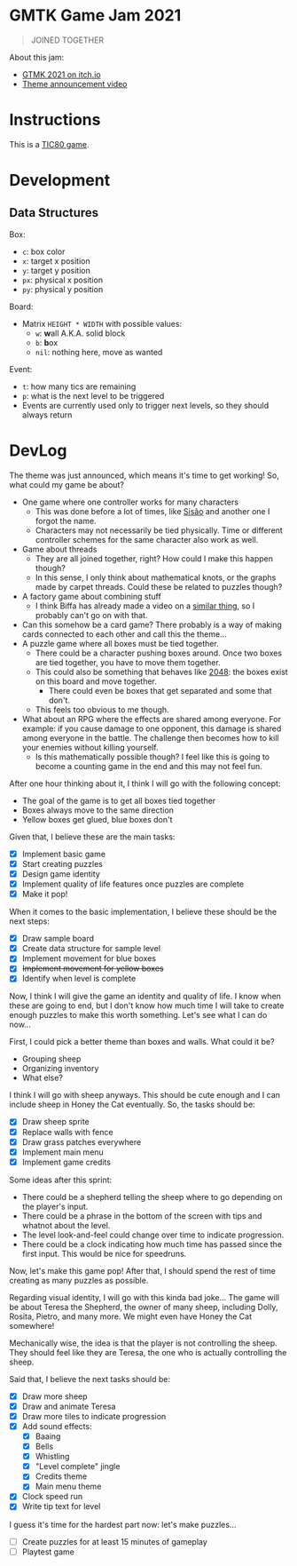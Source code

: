 # GMTK Game Jam 2021

> JOINED TOGETHER

About this jam:

- [GTMK 2021 on itch.io](https://itch.io/jam/gmtk-2021)
- [Theme announcement video](https://www.youtube.com/watch?v=XpzBfx45wUE)

# Instructions

This is a [TIC80 game](http://tic80.com/).

# Development

## Data Structures

Box:

- `c`: box color
- `x`: target x position
- `y`: target y position
- `px`: physical x position
- `py`: physical y position

Board:

- Matrix `HEIGHT * WIDTH` with possible values:
    - `w`: **w**all A.K.A. solid block
    - `b`: **b**ox
    - `nil`: nothing here, move as wanted

Event:

- `t`: how many tics are remaining
- `p`: what is the next level to be triggered
- Events are currently used only to trigger next levels, so they should always return

# DevLog

The theme was just announced, which means it's time to get working! So,
what could my game be about?

- One game where one controller works for many characters
    - This was done before a lot of times, like
      [Sisão](https://havana24.itch.io/sisao) and another one I forgot the name.
    - Characters may not necessarily be tied physically. Time or different
      controller schemes for the same character also work as well.
- Game about threads
    - They are all joined together, right? How could I make this happen though?
    - In this sense, I only think about mathematical knots, or the graphs made
      by carpet threads. Could these be related to puzzles though?
- A factory game about combining stuff
    - I think Biffa has already made a video on a
      [similar thing](https://shapez.io/), so I probably can't go on with that.
- Can this somehow be a card game? There probably is a way of making cards
  connected to each other and call this the theme...
- A puzzle game where all boxes must be tied together.
    - There could be a character pushing boxes around. Once two boxes are
      tied together, you have to move them together.
    - This could also be something that behaves like
      [2048](https://www.youtube.com/watch?v=9lIkyda3Fck):
      the boxes exist on this board and move together.
        - There could even be boxes that get separated and some that
          don't.
    - This feels too obvious to me though.
- What about an RPG where the effects are shared among everyone.
  For example: if you cause damage to one opponent, this damage is shared
  among everyone in the battle. The challenge then becomes how to kill your
  enemies without killing yourself.
    - Is this mathematically possible though? I feel like this is going to
      become a counting game in the end and this may not feel fun.

After one hour thinking about it, I think I will go with the following concept:

- The goal of the game is to get all boxes tied together
- Boxes always move to the same direction
- Yellow boxes get glued, blue boxes don't

Given that, I believe these are the main tasks:

- [x] Implement basic game
- [x] Start creating puzzles
- [x] Design game identity
- [x] Implement quality of life features once puzzles are complete
- [x] Make it pop!

When it comes to the basic implementation, I believe these should be the next
steps:

- [x] Draw sample board
- [x] Create data structure for sample level
- [x] Implement movement for blue boxes
- [x] ~~Implement movement for yellow boxes~~
- [x] Identify when level is complete

Now, I think I will give the game an identity and quality of life. I know when
these are going to end, but I don't know how much time I will take to
create enough puzzles to make this worth something. Let's see what
I can do now...

First, I could pick a better theme than boxes and walls. What could it be?

- Grouping sheep
- Organizing inventory
- What else?

I think I will go with sheep anyways. This should be cute enough and I can
include sheep in Honey the Cat eventually. So, the tasks should be:

- [x] Draw sheep sprite
- [x] Replace walls with fence
- [x] Draw grass patches everywhere
- [x] Implement main menu
- [x] Implement game credits

Some ideas after this sprint:

- There could be a shepherd telling the sheep where to go depending on the
  player's input.
- There could be a phrase in the bottom of the screen with tips and whatnot
  about the level.
- The level look-and-feel could change over time to indicate progression.
- There could be a clock indicating how much time has passed since the
  first input. This would be nice for speedruns.

Now, let's make this game pop! After that, I should spend the rest of time
creating as many puzzles as possible.

Regarding visual identity, I will go with this kinda bad joke... The game will
be about Teresa the Shepherd, the owner of many sheep, including Dolly, Rosita,
Pietro, and many more. We might even have Honey the Cat somewhere!

Mechanically wise, the idea is that the player is not controlling the sheep.
They should feel like they are Teresa, the one who is actually controlling the
sheep.

Said that, I believe the next tasks should be:

- [x] Draw more sheep
- [x] Draw and animate Teresa
- [x] Draw more tiles to indicate progression
- [x] Add sound effects:
  - [x] Baaing
  - [x] Bells
  - [x] Whistling
  - [x] "Level complete" jingle
  - [x] Credits theme
  - [x] Main menu theme
- [x] Clock speed run
- [x] Write tip text for level

I guess it's time for the hardest part now: let's make puzzles...

- [ ] Create puzzles for at least 15 minutes of gameplay
- [ ] Playtest game
